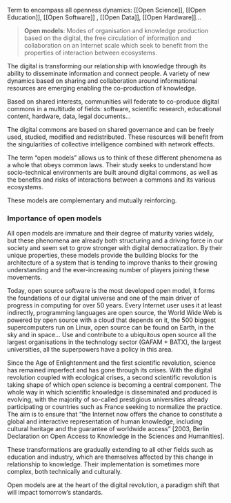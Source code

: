 Term to encompass all openness dynamics: [[Open Science]], [[Open Education]], [[Open Software]]
, [[Open Data]], [[Open Hardware]]...

> **Open models**: Modes of organisation and knowledge production based on the digital, the free circulation of information and collaboration on an Internet scale which seek to benefit from the properties of interaction between ecosystems.

The digital is transforming our relationship with knowledge through its ability to disseminate information and connect people. A variety of new dynamics based on sharing and collaboration around informational resources are emerging enabling the co-production of knowledge.

Based on shared interests, communities will federate to co-produce digital commons in a multitude of fields: software, scientific research, educational content, hardware, data, legal documents…

The digital commons are based on shared governance and can be freely used, studied, modified and redistributed. These resources will benefit from the singularities of collective intelligence combined with network effects.

The term “open models” allows us to think of these different phenomena as a whole that obeys common laws. Their study seeks to understand how socio-technical environments are built around digital commons, as well as the benefits and risks of interactions between a commons and its various ecosystems.

These models are complementary and mutually reinforcing.

### Importance of open models[](https://open-models.org/content/introduction.html#importance-of-open-models)

All open models are immature and their degree of maturity varies widely, but these phenomena are already both structuring and a driving force in our society and seem set to grow stronger with digital democratization. By their unique properties, these models provide the building blocks for the architecture of a system that is tending to improve thanks to their growing understanding and the ever-increasing number of players joining these movements.

Today, open source software is the most developed open model, it forms the foundations of our digital universe and one of the main driver of progress in computing for over 50 years. Every Internet user uses it at least indirectly, programming languages are open source, the World Wide Web is powered by open source with a cloud that depends on it, the 500 biggest supercomputers run on Linux, open source can be found on Earth, in the sky and in space… Use and contribute to a ubiquitous open source all the largest organisations in the technology sector (GAFAM + BATX), the largest universities, all the superpowers have a policy in this area.

Since the Age of Enlightenment and the first scientific revolution, science has remained imperfect and has gone through its crises. With the digital revolution coupled with ecological crises, a second scientific revolution is taking shape of which open science is becoming a central component. The whole way in which scientific knowledge is disseminated and produced is evolving, with the majority of so-called prestigious universities already participating or countries such as France seeking to normalize the practice. The aim is to ensure that “the Internet now offers the chance to constitute a global and interactive representation of human knowledge, including cultural heritage and the guarantee of worldwide access” [2003, Berlin Declaration on Open Access to Knowledge in the Sciences and Humanities].

These transformations are gradually extending to all other fields such as education and industry, which are themselves affected by this change in relationship to knowledge. Their implementation is sometimes more complex, both technically and culturally.

Open models are at the heart of the digital revolution, a paradigm shift that will impact tomorrow’s standards.



